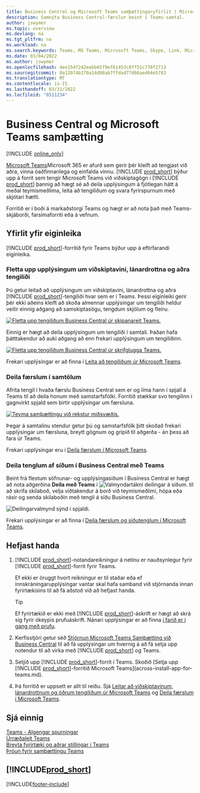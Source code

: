 ```yaml
---
title: Business Central og Microsoft Teams samþættingaryfirlit | Microsoft Docs
description: Samnýta Business Central-færslur beint í Teams-samtal.
author: jswymer
ms.topic: overview
ms.devlang: na
ms.tgt_pltfrm: na
ms.workload: na
ms.search.keywords: Teams, MS Teams, Microsoft Teams, Skype, Link, Microsoft 365, collaborate, collaboration, teamwork
ms.date: 03/04/2022
ms.author: jswymer
ms.openlocfilehash: 4ee154f242eebb65f9ef61453c8ff51c770f2713
ms.sourcegitcommit: 8a12074b170a14d98ab7ffdad77d66aed64e5783
ms.translationtype: MT
ms.contentlocale: is-IS
ms.lasthandoff: 03/31/2022
ms.locfileid: "8511234"
---
```

# <a name="business-central-and-microsoft-teams-integration"></a>Business Central og Microsoft Teams samþætting

[!INCLUDE [online_only](includes/online_only.md)]

[Microsoft Teams](https://www.microsoft.com/en-us/microsoft-365/microsoft-teams)Microsoft 365 er afurð sem gerir þér kleift að tengjast við aðra, vinna óaðfinnanlega og einfalda vinnu. [!INCLUDE [prod_short](includes/prod_short.md)] býður upp á forrit sem tengir Microsoft Teams við viðskiptagögn í [!INCLUDE [prod_short](includes/prod_short.md)] þannig að hægt sé að deila upplýsingum á fjótlegan hátt á meðal teymismeðlima, leita að tengiliðum og svara fyrirspurnum með skjótari hætti.

Forritið er í boði á markaðstorgi Teams og hægt er að nota það með Teams-skjáborði, farsímaforriti eða á vefnum.

## <a name="features-overview"></a>Yfirlit yfir eiginleika

[!INCLUDE [prod_short](includes/prod_short.md)]-forritið fyrir Teams býður upp á eftirfarandi eiginleika.

### <a name="look-up-details-of-customers-vendors-and-other-contacts"></a>Fletta upp upplýsingum um viðskiptavini, lánardrottna og aðra tengiliði

Þú getur leitað að upplýsingum um viðskiptavini, lánardrottna og aðra [!INCLUDE [prod_short](includes/prod_short.md)]-tengiliði hvar sem er í Teams. Þessi eiginleiki gerir þér ekki aðeins kleift að skoða almennar upplýsingar um tengiliði heldur veitir einnig aðgang að samskiptasögu, tengdum skjölum og fleiru.

 [![Fletta upp tengiliðum Business Central úr skipanareit Teams.](media/teams-contacts-overview.png)](media/teams-contacts-overview.png#lightbox)

Einnig er hægt að deila upplýsingum um tengiliði í samtali. Þaðan hafa þátttakendur að auki aðgang að enn frekari upplýsingum um tengiliðinn.

 [![Fletta upp tengiliðum Business Central úr skrifglugga Teams.](media/teams-contacts.png)](media/teams-contacts.png#lightbox)

Frekari upplýsingar er að finna í [Leita að tengiliðum úr Microsoft Teams](across-search-contacts-teams.md).

### <a name="share-records-in-conversations"></a>Deila færslum í samtölum

Afrita tengil í hvaða færslu Business Central sem er og líma hann í spjall á Teams til að deila honum með samstarfsfólki. Forritið stækkar svo tengilinn í gagnvirkt spjald sem birtir upplýsingar um færsluna.

[![Teyma samþættingu við rekstur miðsvæðis.](media/teams-intro-vBC20.png)](media/teams-intro-vBC20.png#lightbox)

Þegar á samtalinu stendur getur þú og samstarfsfólk þitt skoðað frekari upplýsingar um færsluna, breytt gögnum og gripið til aðgerða - án þess að fara úr Teams.

Frekari upplýsingar eru í [Deila færslum í Microsoft Teams](across-working-with-teams.md).

### <a name="share-links-from-pages-in-business-central-to-teams"></a>Deila tenglum af síðum í Business Central með Teams

Beint frá flestum söfnunar- og upplýsingasíðum í Business Central er hægt að nota aðgerðina **Deila með Teams** í ![Valmyndartákni deilingar á síðum.](media/share-icon.png "Deilingarvalmyndin sýnd á spjaldi.") til að skrifa skilaboð, velja viðtakendur á borð við teymismeðlimi, hópa eða rásir og senda skilaboðin með tengli á síðu Business Central.

![Deilingarvalmynd sýnd í spjaldi.](media/teams-share-link.png "Deilingarvalmyndin sýnd á spjaldi.")

Frekari upplýsingar er að finna í [Deila færslum og síðutenglum í Microsoft Teams](across-working-with-teams.md#share-link).

## <a name="get-started"></a>Hefjast handa

1. [!INCLUDE [prod_short](includes/prod_short.md)]-notandareikningur á netinu er nauðsynlegur fyrir [!INCLUDE [prod_short](includes/prod_short.md)]-forrit fyrir Teams.

    Ef ekki er öruggt hvort reikningur er til staðar eða ef innskráningarupplýsingar vantar skal hafa samband við stjórnanda innan fyrirtækisins til að fá aðstoð við að hefjast handa.

    > [!TIP]
    > Ef fyrirtækið er ekki með [!INCLUDE [prod_short](includes/prod_short.md)]-áskrift er hægt að skrá sig fyrir ókeypis prufuáskrift. Nánari upplýsingar er að finna [í farið er í gang með prufu](across-preview.md#get-started-with-a-trial).

2. Kerfisstjóri getur séð [Stjórnun Microsoft Teams Samþætting við Business Central](admin-teams-integration.md) til að fá upplýsingar um hvernig á að fá setja upp notendur til að virka með [!INCLUDE [prod_short](includes/prod_short.md)] og Teams.
3. Setjið upp [!INCLUDE [prod_short](includes/prod_short.md)]-forrit í Teams. Skoðið [Setja upp [!INCLUDE [prod_short](includes/prod_short.md)]-forritið Microsoft Teams](across-install-app-for-teams.md).
4. Þá forritið er uppsett er allt til reiðu. Sjá [Leitar að viðskiptavinum, lánardrottnum og öðrum tengiliðum úr Microsoft Teams](across-search-contacts-teams.md) og [Deila færslum í Microsoft Teams](across-working-with-teams.md).

## <a name="see-also"></a>Sjá einnig

[Teams - Algengar spurningar](teams-faq.md)  
[Úrræðaleit Teams](admin-teams-troubleshooting.md)  
[Breyta fyrirtæki og aðrar stillingar í Teams](across-teams-settings.md)  
[Þróun fyrir samþættingu Teams](/dynamics365/business-central/dev-itpro/developer/devenv-develop-for-teams)
  
## [!INCLUDE[prod_short](includes/free_trial_md.md)]  


[!INCLUDE[footer-include](includes/footer-banner.md)]